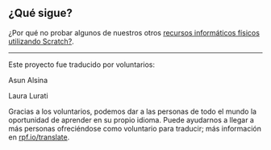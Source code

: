 ## ¿Qué sigue?

¿Por qué no probar algunos de nuestros otros [recursos informáticos físicos utilizando Scratch?](https://projects.raspberrypi.org/es-ES/projects?software%5B%5D=scratch&hardware%5B%5D=electronic-components).


***
Este proyecto fue traducido por voluntarios:

Asun Alsina

Laura Lurati

Gracias a los voluntarios, podemos dar a las personas de todo el mundo la oportunidad de aprender en su propio idioma. Puede ayudarnos a llegar a más personas ofreciéndose como voluntario para traducir; más información en [rpf.io/translate](https://rpf.io/translate).